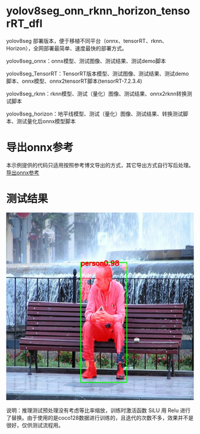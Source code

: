# yolov8seg_onn_rknn_horizon_tensorRT_dfl

yolov8seg 部署版本，便于移植不同平台（onnx、tensorRT、rknn、Horizon），全网部署最简单、速度最快的部署方式。


yolov8seg_onnx：onnx模型、测试图像、测试结果、测试demo脚本

yolov8seg_TensorRT：TensorRT版本模型、测试图像、测试结果、测试demo脚本、onnx模型、onnx2tensorRT脚本(tensorRT-7.2.3.4)

yolov8seg_rknn：rknn模型、测试（量化）图像、测试结果、onnx2rknn转换测试脚本

yolov8seg_horizon：地平线模型、测试（量化）图像、测试结果、转换测试脚本、测试量化后onnx模型脚本

# 导出onnx参考

本示例提供的代码只适用按照参考博文导出的方式，其它导出方式自行写后处理。[导出onnx参考](https://blog.csdn.net/zhangqian_1/article/details/139066553)


# 测试结果
![images](https://github.com/cqu20160901/yolov8seg_onn_rknn_horizon_tensorRT_dfl/blob/main/yolov8seg_onnx/test_onnx_result.jpg)

说明：推理测试预处理没有考虑等比率缩放，训练时激活函数 SiLU 用 Relu 进行了替换。由于使用的是coco128数据进行训练的，且迭代的次数不多，效果并不是很好，仅供测试流程用。
